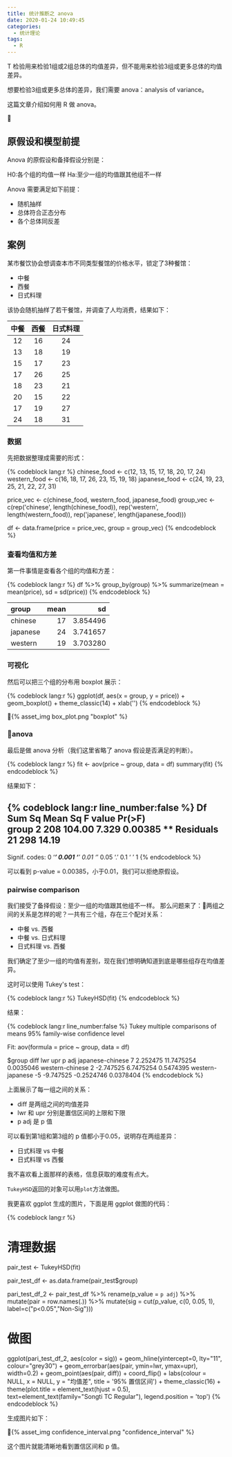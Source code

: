```yaml
---
title: 统计推断之 anova
date: 2020-01-24 10:49:45
categories:
  - 统计理论
tags:
  - R
---
```


T 检验用来检验1组或2组总体的均值差异，但不能用来检验3组或更多总体的均值差异。

想要检验3组或更多总体的差异，我们需要 anova：analysis of variance。

这篇文章介绍如何用 R 做 anova。

<!-- more -->

## 原假设和模型前提

Anova 的原假设和备择假设分别是：

H0:各个组的均值一样
Ha:至少一组的均值跟其他组不一样

Anova 需要满足如下前提：
- 随机抽样
- 总体符合正态分布
- 各个总体同反差

## 案例

某市餐饮协会想调查本市不同类型餐馆的价格水平，锁定了3种餐馆：
- 中餐
- 西餐
- 日式料理

该协会随机抽样了若干餐馆，并调查了人均消费，结果如下：

| 中餐 | 西餐 | 日式料理 |
|:------------:|:------------:|:-------------:|
|      12      |      16      |      24       |
|      13      |      18      |      19       |
|      15      |      17      |      23       |
|      17      |      26      |      25       |
|      18      |      23      |      21       |
|      20      |      15      |      22       |
|      17      |      19      |      27       |
|      24      |      18      |      31       |

### 数据

先把数据整理成需要的形式：

{% codeblock lang:r %}
chinese_food <- c(12, 13, 15, 17, 18, 20, 17, 24)
western_food <- c(16, 18, 17, 26, 23, 15, 19, 18)
japanese_food <- c(24, 19, 23, 25, 21, 22, 27, 31)

price_vec <- c(chinese_food, western_food, japanese_food)
group_vec <- c(rep('chinese', length(chinese_food)),
               rep('western', length(western_food)),
               rep('japanese', length(japanese_food)))

df <- data.frame(price = price_vec, group = group_vec)
{% endcodeblock %}

### 查看均值和方差

第一件事情是查看各个组的均值和方差：

{% codeblock lang:r %}
df %>%
  group_by(group) %>%
  summarize(mean = mean(price),
            sd = sd(price))
{% endcodeblock %}


|group    | mean|       sd|
|:--------|----:|--------:|
|chinese  |   17| 3.854496|
|japanese |   24| 3.741657|
|western  |   19| 3.703280|

### 可视化

然后可以把三个组的分布用 boxplot 展示：

{% codeblock lang:r %}
ggplot(df, aes(x = group, y = price)) +
  geom_boxplot() +
  theme_classic(14) +
  xlab('')
{% endcodeblock %}

{% asset_img box_plot.png  "boxplot" %}

### anova

最后是做 anova 分析（我们这里省略了 anova 假设是否满足的判断）。

{% codeblock lang:r %}
fit <- aov(price ~ group, data = df)
summary(fit)
{% endcodeblock %}

结果如下：

{% codeblock lang:r line_number:false %}
           Df Sum Sq Mean Sq F value  Pr(>F)   
group        2    208  104.00   7.329 0.00385 **
Residuals   21    298   14.19                   
---
Signif. codes:  0 ‘***’ 0.001 ‘**’ 0.01 ‘*’ 0.05 ‘.’ 0.1 ‘ ’ 1
{% endcodeblock %}

可以看到 p-value = 0.00385，小于0.01，我们可以拒绝原假设。

### pairwise comparison

我们接受了备择假设：至少一组的均值跟其他组不一样。
那么问题来了：两组之间的关系是怎样的呢？一共有三个组，存在三个配对关系：
- 中餐 vs. 西餐
- 中餐 vs. 日式料理
- 日式料理 vs. 西餐

我们确定了至少一组的均值有差别，现在我们想明确知道到底是哪些组存在均值差异。

这时可以使用 Tukey's test：

{% codeblock lang:r %}
TukeyHSD(fit)
{% endcodeblock %}

结果：

{% codeblock lang:r line_number:false %}
  Tukey multiple comparisons of means
    95% family-wise confidence level

Fit: aov(formula = price ~ group, data = df)

$group
                 diff       lwr        upr     p adj
japanese-chinese    7  2.252475 11.7475254 0.0035046
western-chinese     2 -2.747525  6.7475254 0.5474395
western-japanese   -5 -9.747525 -0.2524746 0.0378404
{% endcodeblock %}

上面展示了每一组之间的关系：
- diff 是两组之间的均值差异
- lwr 和 upr 分别是置信区间的上限和下限
- p adj 是 p 值

可以看到第1组和第3组的 p 值都小于0.05，说明存在两组差异：
- 日式料理 vs 中餐
- 日式料理 vs 西餐

我不喜欢看上面那样的表格，信息获取的难度有点大。

`TukeyHSD`返回的对象可以用`plot`方法做图。

我更喜欢 ggplot 生成的图片，下面是用 ggplot 做图的代码：

{% codeblock lang:r %}
# 清理数据
pair_test <- TukeyHSD(fit)

pair_test_df <- as.data.frame(pair_test$group)

pari_test_df_2 <- pair_test_df %>%
  rename(p_value = `p adj`) %>%
  mutate(pair = row.names(.)) %>%
  mutate(sig = cut(p_value, c(0, 0.05, 1),  label=c("p<0.05","Non-Sig")))

# 做图
ggplot(pari_test_df_2, aes(color = sig)) +
  geom_hline(yintercept=0, lty="11", colour="grey30") +
  geom_errorbar(aes(pair, ymin=lwr, ymax=upr), width=0.2) +
  geom_point(aes(pair, diff)) +
  coord_flip() +
  labs(colour = NULL, 
       x = NULL,
       y = "均值差",
       title = '95% 置信区间') +
  theme_classic(16) +
  theme(plot.title = element_text(hjust = 0.5),
        text=element_text(family="Songti TC Regular"),
        legend.position = 'top')
{% endcodeblock %}

生成图片如下：

{% asset_img confidence_interval.png  "confidence_interval" %}

这个图片就能清晰地看到置信区间和 p 值。
